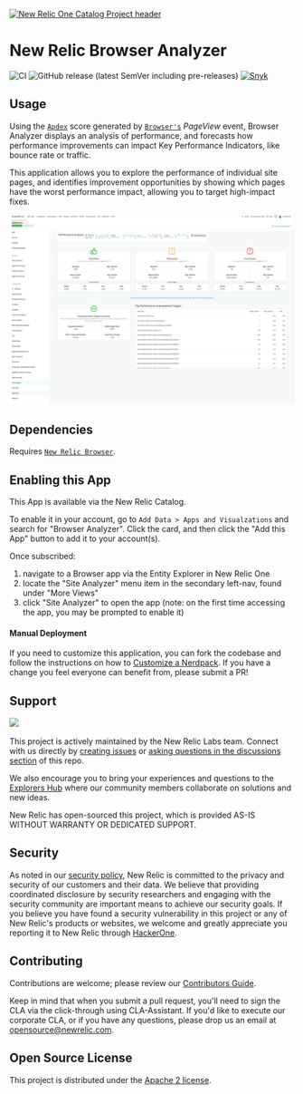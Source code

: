 [![New Relic One Catalog Project header](https://github.com/newrelic/opensource-website/raw/master/src/images/categories/New_Relic_One_Catalog_Project.png)](https://opensource.newrelic.com/oss-category/#new-relic-one-catalog-project)

# New Relic Browser Analyzer

![CI](https://github.com/newrelic/nr1-browser-analyzer/workflows/CI/badge.svg) ![GitHub release (latest SemVer including pre-releases)](https://img.shields.io/github/v/release/newrelic/nr1-browser-analyzer?include_prereleases&sort=semver) [![Snyk](https://snyk.io/test/github/newrelic/nr1-browser-analyzer/badge.svg)](https://snyk.io/test/github/newrelic/nr1-browser-analyzer)

## Usage

Using the [`Apdex`](https://docs.newrelic.com/docs/apm/new-relic-apm/apdex/apdex-measure-user-satisfaction) score generated by [`Browser's`](https://newrelic.com/products/browser-monitoring) _PageView_ event, Browser Analyzer displays an analysis of performance, and forecasts how performance improvements can impact Key Performance Indicators, like bounce rate or traffic.

This application allows you to explore the performance of individual site pages, and identifies improvement opportunities by showing which pages have the worst performance impact, allowing you to target high-impact fixes.

![Screenshot #1](catalog/screenshots/nr1-browser-analyzer-01.png)

## Dependencies

Requires [`New Relic Browser`](https://newrelic.com/products/browser-monitoring).

## Enabling this App

This App is available via the New Relic Catalog. 

To enable it in your account, go to `Add Data > Apps and Visualzations` and search for "Browser Analyzer". Click the card, and then click the "Add this App" button to add it to your account(s).

Once subscribed: 
1. navigate to a Browser app via the Entity Explorer in New Relic One
2. locate the "Site Analyzer" menu item in the secondary left-nav, found under "More Views"
3. click "Site Analyzer" to open the app (note: on the first time accessing the app, you may be prompted to enable it)

#### Manual Deployment
If you need to customize this application, you can fork the codebase and follow the instructions on how to [Customize a Nerdpack](https://developer.newrelic.com/build-apps/customize-nerdpack). If you have a change you feel everyone can benefit from, please submit a PR!

## Support

<a href="https://github.com/newrelic?q=nrlabs-viz&amp;type=all&amp;language=&amp;sort="><img src="https://user-images.githubusercontent.com/1786630/214122263-7a5795f6-f4e3-4aa0-b3f5-2f27aff16098.png" height=50 /></a>

This project is actively maintained by the New Relic Labs team. Connect with us directly by [creating issues](../../issues) or [asking questions in the discussions section](../../discussions) of this repo.

We also encourage you to bring your experiences and questions to the [Explorers Hub](https://discuss.newrelic.com) where our community members collaborate on solutions and new ideas.

New Relic has open-sourced this project, which is provided AS-IS WITHOUT WARRANTY OR DEDICATED SUPPORT.

## Security

As noted in our [security policy](https://github.com/newrelic/nr1-browser-analyzer/security/policy), New Relic is committed to the privacy and security of our customers and their data. We believe that providing coordinated disclosure by security researchers and engaging with the security community are important means to achieve our security goals.
If you believe you have found a security vulnerability in this project or any of New Relic's products or websites, we welcome and greatly appreciate you reporting it to New Relic through [HackerOne](https://hackerone.com/newrelic).

## Contributing <a id="contrib"></a>

Contributions are welcome; please review our [Contributors Guide](CONTRIBUTING.md).

Keep in mind that when you submit a pull request, you'll need to sign the CLA via the click-through using CLA-Assistant. If you'd like to execute our corporate CLA, or if you have any questions, please drop us an email at opensource@newrelic.com.

## Open Source License

This project is distributed under the [Apache 2 license](LICENSE).
